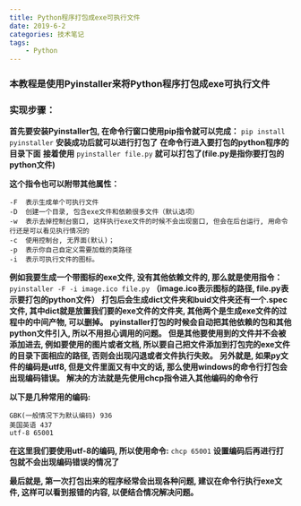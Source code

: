 ```yaml
---
title: Python程序打包成exe可执行文件
date: 2019-6-2
categories: 技术笔记
tags:
    - Python
---
```


### 本教程是使用Pyinstaller来将Python程序打包成exe可执行文件

### **实现步骤：**

**首先要安装Pyinstaller包, 在命令行窗口使用pip指令就可以完成：**
`pip install pyinstaller`
**安装成功后就可以进行打包了**
**在命令行进入要打包的python程序的目录下面**
**接着使用**   `pyinstaller file.py`   **就可以打包了(file.py是指你要打包的python文件)**
<!--more-->
**这个指令也可以附带其他属性：**

```text
-F  表示生成单个可执行文件
-D  创建一个目录, 包含exe文件和依赖很多文件（默认选项）
-w  表示去掉控制台窗口, 这样执行exe文件的时候不会出现窗口, 但会在后台运行, 用命令行还是可以看见执行情况的
-c  使用控制台, 无界面(默认)；
-p  表示你自己自定义需要加载的类路径
-i  表示可执行文件的图标。
```

**例如我要生成一个带图标的exe文件, 没有其他依赖文件的, 那么就是使用指令：**
`pyinstaller -F -i image.ico file.py`   **（image.ico表示图标的路径, file.py表示要打包的python文件）**
**打包后会生成dict文件夹和buid文件夹还有一个.spec文件, 其中dict就是放置我们要的exe文件的文件夹, 其他两个是生成exe文件的过程中的中间产物, 可以删掉。**
**pyinstaller打包的时候会自动把其他依赖的包和其他python文件引入, 所以不用担心调用的问题。**
**但是其他要使用到的文件并不会被添加进去, 例如要使用的图片或者文档, 所以要自己把文件添加到打包完的exe文件的目录下面相应的路径, 否则会出现闪退或者文件执行失败。**
**另外就是, 如果py文件的编码是utf8, 但是文件里面又有中文的话, 那么使用windows的命令行打包会出现编码错误。**
**解决的方法就是先使用chcp指令进入其他编码的命令行**

**以下是几种常用的编码:**

```text
GBK(一般情况下为默认编码) 936
美国英语 437
utf-8 65001
```

**在这里我们要使用utf-8的编码, 所以使用命令:**
`chcp 65001`
**设置编码后再进行打包就不会出现编码错误的情况了**

**最后就是, 第一次打包出来的程序经常会出现各种问题, 建议在命令行执行exe文件, 这样可以看到报错的内容, 以便结合情况解决问题。**
